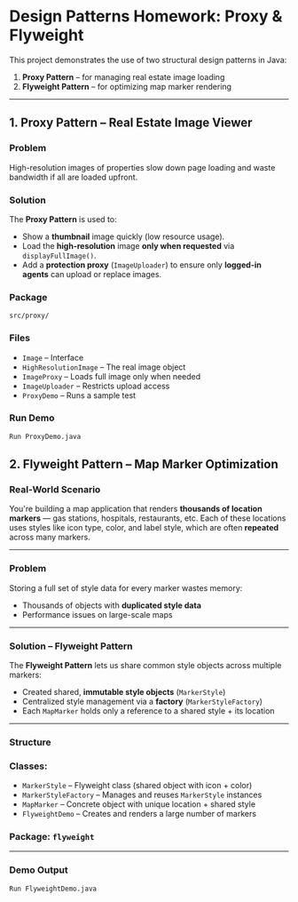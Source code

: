 # Design Patterns Homework: Proxy & Flyweight

This project demonstrates the use of two structural design patterns in Java:

1. **Proxy Pattern** – for managing real estate image loading
2. **Flyweight Pattern** – for optimizing map marker rendering

---

## 1. Proxy Pattern – Real Estate Image Viewer

### Problem
High-resolution images of properties slow down page loading and waste bandwidth if all are loaded upfront.

### Solution
The **Proxy Pattern** is used to:
- Show a **thumbnail** image quickly (low resource usage).
- Load the **high-resolution** image **only when requested** via `displayFullImage()`.
- Add a **protection proxy** (`ImageUploader`) to ensure only **logged-in agents** can upload or replace images.

### Package
`src/proxy/`

### Files
- `Image` – Interface
- `HighResolutionImage` – The real image object
- `ImageProxy` – Loads full image only when needed
- `ImageUploader` – Restricts upload access
- `ProxyDemo` – Runs a sample test

### Run Demo
```bash
Run ProxyDemo.java
```

## 2. Flyweight Pattern – Map Marker Optimization

### Real-World Scenario
You're building a map application that renders **thousands of location markers** — gas stations, hospitals, restaurants, etc. Each of these locations uses styles like icon type, color, and label style, which are often **repeated** across many markers.

---

### Problem
Storing a full set of style data for every marker wastes memory:
- Thousands of objects with **duplicated style data**
- Performance issues on large-scale maps

---

### Solution – Flyweight Pattern
The **Flyweight Pattern** lets us share common style objects across multiple markers:
- Created shared, **immutable style objects** (`MarkerStyle`)
- Centralized style management via a **factory** (`MarkerStyleFactory`)
- Each `MapMarker` holds only a reference to a shared style + its location

---

### Structure

### Classes:
- `MarkerStyle` – Flyweight class (shared object with icon + color)
- `MarkerStyleFactory` – Manages and reuses `MarkerStyle` instances
- `MapMarker` – Concrete object with unique location + shared style
- `FlyweightDemo` – Creates and renders a large number of markers

### Package: `flyweight`

---

### Demo Output
```bash
Run FlyweightDemo.java

